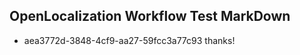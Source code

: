 ## OpenLocalization Workflow Test MarkDown
* aea3772d-3848-4cf9-aa27-59fcc3a77c93 thanks!

<!--HONumber=Jul16_HO3-->


